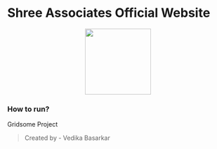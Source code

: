 # Shree Associates Official Website
<p align="center"><img src="https://res.cloudinary.com/db3h7h0pa/image/upload/v1605591447/ShreeAssociatesSolar/topnav-logo.svg" width="150"></p>

### How to run?
Gridsome Project   

> Created by - Vedika Basarkar
